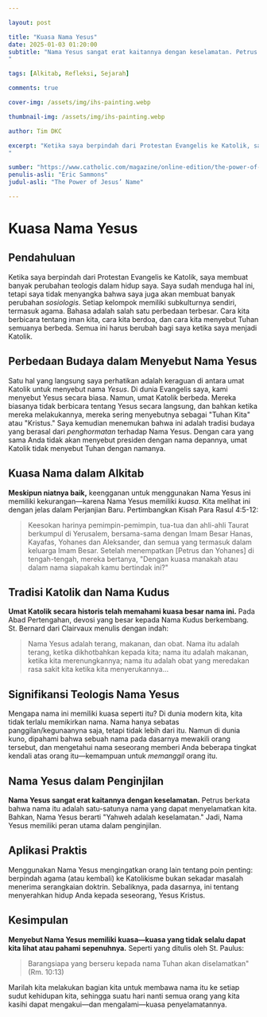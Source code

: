 ```yaml
---

layout: post

title: "Kuasa Nama Yesus"
date: 2025-01-03 01:20:00
subtitle: "Nama Yesus sangat erat kaitannya dengan keselamatan. Petrus berkata bahwa nama itu adalah satu-satunya nama yang dapat menyelamatkan kita. Bahkan, Nama Yesus berarti ❝Yahweh adalah keselamatan.❞ Jadi, Nama Yesus memiliki peran utama dalam penginjilan.
"

tags: [Alkitab, Refleksi, Sejarah]

comments: true

cover-img: /assets/img/ihs-painting.webp

thumbnail-img: /assets/img/ihs-painting.webp

author: Tim DKC

excerpt: "Ketika saya berpindah dari Protestan Evangelis ke Katolik, saya membuat banyak perubahan teologis dalam hidup saya. Saya sudah menduga hal ini, tetapi saya tidak menyangka bahwa saya juga akan membuat banyak perubahan sosiologis. Setiap kelompok memiliki subkulturnya sendiri, termasuk agama. Bahasa adalah salah satu perbedaan terbesar. Cara kita berbicara tentang iman kita, cara kita berdoa, dan cara kita menyebut Tuhan semuanya berbeda. Semua ini harus berubah bagi saya ketika saya menjadi Katolik.
"

sumber: "https://www.catholic.com/magazine/online-edition/the-power-of-jesus-name/"
penulis-asli: "Eric Sammons"
judul-asli: "The Power of Jesus’ Name"

---
```


# Kuasa Nama Yesus

## Pendahuluan

Ketika saya berpindah dari Protestan Evangelis ke Katolik, saya membuat banyak perubahan teologis dalam hidup saya. Saya sudah menduga hal ini, tetapi saya tidak menyangka bahwa saya juga akan membuat banyak perubahan *sosiologis*. Setiap kelompok memiliki subkulturnya sendiri, termasuk agama. Bahasa adalah salah satu perbedaan terbesar. Cara kita berbicara tentang iman kita, cara kita berdoa, dan cara kita menyebut Tuhan semuanya berbeda. Semua ini harus berubah bagi saya ketika saya menjadi Katolik.

## Perbedaan Budaya dalam Menyebut Nama Yesus

Satu hal yang langsung saya perhatikan adalah keraguan di antara umat Katolik untuk menyebut nama *Yesus*. Di dunia Evangelis saya, kami menyebut Yesus secara biasa. Namun, umat Katolik berbeda. Mereka biasanya tidak berbicara tentang Yesus secara langsung, dan bahkan ketika mereka melakukannya, mereka sering menyebutnya sebagai "Tuhan Kita" atau "Kristus." Saya kemudian menemukan bahwa ini adalah tradisi budaya yang berasal dari *penghormatan* terhadap Nama Yesus. Dengan cara yang sama Anda tidak akan menyebut presiden dengan nama depannya, umat Katolik tidak menyebut Tuhan dengan namanya.

## Kuasa Nama dalam Alkitab

**Meskipun niatnya baik,** keengganan untuk menggunakan Nama Yesus ini memiliki kekurangan—karena Nama Yesus memiliki *kuasa*. Kita melihat ini dengan jelas dalam Perjanjian Baru. Pertimbangkan Kisah Para Rasul 4:5-12:

> Keesokan harinya pemimpin-pemimpin, tua-tua dan ahli-ahli Taurat berkumpul di Yerusalem, bersama-sama dengan Imam Besar Hanas, Kayafas, Yohanes dan Aleksander, dan semua yang termasuk dalam keluarga Imam Besar. Setelah menempatkan [Petrus dan Yohanes] di tengah-tengah, mereka bertanya, "Dengan kuasa manakah atau dalam nama siapakah kamu bertindak ini?"

## Tradisi Katolik dan Nama Kudus

**Umat Katolik secara historis telah memahami kuasa besar nama ini.** Pada Abad Pertengahan, devosi yang besar kepada Nama Kudus berkembang. St. Bernard dari Clairvaux menulis dengan indah:

> Nama Yesus adalah terang, makanan, dan obat. Nama itu adalah terang, ketika dikhotbahkan kepada kita; nama itu adalah makanan, ketika kita merenungkannya; nama itu adalah obat yang meredakan rasa sakit kita ketika kita menyerukannya...

## Signifikansi Teologis Nama Yesus

Mengapa nama ini memiliki kuasa seperti itu? Di dunia modern kita, kita tidak terlalu memikirkan nama. Nama hanya sebatas panggilan/kegunaanyna saja, tetapi tidak lebih dari itu. Namun di dunia kuno, dipahami bahwa sebuah nama pada dasarnya mewakili orang tersebut, dan mengetahui nama seseorang memberi Anda beberapa tingkat kendali atas orang itu—kemampuan untuk *memanggil* orang itu.

## Nama Yesus dalam Penginjilan

**Nama Yesus sangat erat kaitannya dengan keselamatan.** Petrus berkata bahwa nama itu adalah satu-satunya nama yang dapat menyelamatkan kita. Bahkan, Nama Yesus berarti "Yahweh adalah keselamatan." Jadi, Nama Yesus memiliki peran utama dalam penginjilan.

## Aplikasi Praktis

Menggunakan Nama Yesus mengingatkan orang lain tentang poin penting: berpindah agama (atau kembali) ke Katolikisme bukan sekadar masalah menerima serangkaian doktrin. Sebaliknya, pada dasarnya, ini tentang menyerahkan hidup Anda kepada seseorang, Yesus Kristus.

## Kesimpulan

**Menyebut Nama Yesus memiliki kuasa—kuasa yang tidak selalu dapat kita lihat atau pahami sepenuhnya.** Seperti yang ditulis oleh St. Paulus:

> Barangsiapa yang berseru kepada nama Tuhan akan diselamatkan" (Rm. 10:13)

Marilah kita melakukan bagian kita untuk membawa nama itu ke setiap sudut kehidupan kita, sehingga suatu hari nanti semua orang yang kita kasihi dapat mengakui—dan mengalami—kuasa penyelamatannya.